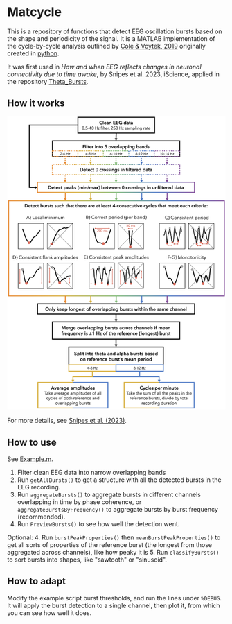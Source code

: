 # Matcycle
 
 This is a repository of functions that detect EEG oscillation bursts based on the shape and periodicity of the signal. It is a MATLAB implementation of the cycle-by-cycle analysis outlined by [Cole & Voytek, 2019](https://journals.physiology.org/doi/full/10.1152/jn.00273.2019) originally created in [python](https://github.com/bycycle-tools/bycycle).


It was first used in *How and when EEG reflects changes in neuronal connectivity due to time awake*, by Snipes et al. 2023, iScience, applied in the repository [Theta_Bursts](https://github.com/snipeso/Theta_Bursts).

## How it works
![Flowchart](docs/flowchart.jpg)

For more details, see [Snipes et al. (2023)](https://doi.org/10.1016/j.isci.2023.107138).


## How to use

See [Example.m](Example.m).

1. Filter clean EEG data into narrow overlapping bands
2. Run `getAllBursts()` to get a structure with all the detected bursts in the EEG recording.
3. Run `aggregateBursts()` to aggregate bursts in different channels overlapping in time by phase coherence, or `aggregateBurstsByFrequency()` to aggregate bursts by burst frequency (recommended).
4. Run `PreviewBursts()` to see how well the detection went.

Optional:
4. Run `burstPeakProperties()` then `meanBurstPeakProperties()` to get all sorts of properties of the reference burst (the longest from those aggregated across channels), like how peaky it is
5. Run `classifyBursts()` to sort bursts into shapes, like "sawtooth" or "sinusoid".


## How to adapt
Modify the example script burst thresholds, and run the lines under `%DEBUG`. It will apply the burst detection to a single channel, then plot it, from which you can see how well it does.
